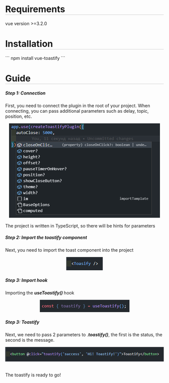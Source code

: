 <h1 style='border-bottom: 1px solid #ccc'>Requirements</h1>
<p>vue version >=3.2.0</p>
<h1 style='border-bottom: 1px solid #ccc'>Installation</h1>
```
npm install vue-toastify
```
<h1 style='border-bottom: 1px solid #ccc'>Guide</h1>
<h5>Step 1: Connection</h5>
<p>First, you need to connect the plugin in the root of your project. When connecting, you can pass additional parameters such as delay, topic, position, etc.</p>
<div style='text-align:center;'>
<img  src='./src/assets/images/1.png'/>
</div>
<p>The project is written in TypeScript, so there will be hints for parameters</p>
<h5>Step 2: Import the toastify component</h5>
<p>Next, you need to import the toast component into the project</p>
<div style='text-align:center;'>
<img  src='./src/assets/images/2.png'/>
</div>
<h5>Step 3: Import hook</h5>
<p>Importing the <em><strong> useToastify() </em></strong>hook</p>
<div style='text-align:center;'>
<img  src='./src/assets/images/3.png'/>
</div>
<h5>Step 3: Toastify</h5>
<p>Next, we need to pass 2 parameters to .<em><strong>toastify()</em></strong>, the first is the status, the second is the message.</p>
<div style='text-align:center;'>
<img  src='./src/assets/images/4.png'/>
</div>
</br>
<p>The toastify is ready to go!</p>